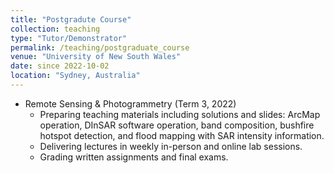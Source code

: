 ```yaml
---
title: "Postgradute Course"
collection: teaching
type: "Tutor/Demonstrator"
permalink: /teaching/postgraduate_course
venue: "University of New South Wales"
date: since 2022-10-02
location: "Sydney, Australia"
---
```

* Remote Sensing & Photogrammetry (Term 3, 2022)
  * Preparing teaching materials including solutions and slides: ArcMap operation, DInSAR software operation, band composition, bushfire hotspot detection, and flood mapping with SAR intensity information.
  * Delivering lectures in weekly in-person and online lab sessions.
  * Grading written assignments and final exams.
